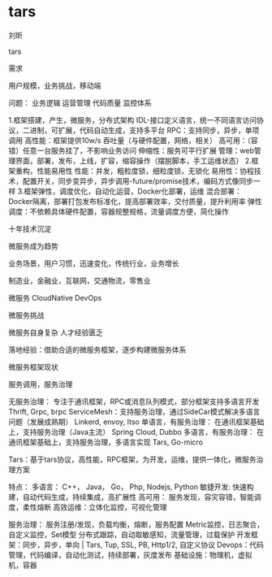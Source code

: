# tars

刘昕

tars 

需求

用户规模，业务挑战，移动端

问题：
业务逻辑
运营管理
代码质量
监控体系

1.框架搭建，产生，微服务，分布式架构
    IDL-接口定义语言，统一不同语言访问协议，二进制，可扩展，代码自动生成，支持多平台
    RPC：支持同步，异步，单项调用
    高性能：框架提供10w/s 吞吐量（与硬件配置，网络，相关）
    高可用：（容错）任意一台服务挂了，不影响业务访问
    伸缩性：服务可平行扩展
    管理：web管理界面，部署，发布，上线，扩容，缩容操作（摆脱脚本，手工运维状态）
2.框架重构，性能易用性
    性能：并发，粗粒度锁，细粒度锁，无锁化
    易用性：协程技术，配置开关，同步变异步，异步调用-future/promise技术，编码方式像同步一样
3.框架弹性，调度优化，自动化运营，Docker化部署，运维
    混合部署：Docker隔离，部署打包发布标准化，提高部署效率，交付质量，提升利用率
    弹性调度：不依赖具体硬件配置，容器规整规格，流量调度方便，简化操作

十年技术沉淀

微服务成为趋势

业务场景，用户习惯，迅速变化，传统行业，业务增长

制造业，金融业，互联网，交通物流，零售业

微服务
CloudNative
DevOps

微服务挑战

微服务自身复杂
人才经验匮乏

落地经验：借助合适的微服务框架，逐步构建微服务体系

微服务框架现状

服务调用，服务治理

无服务治理： 专注于通讯框架，RPC或消息队列模式，部分框架支持多语言开发
    Thrift, Grpc, brpc
ServiceMesh：支持服务治理，通过SideCar模式解决多语言问题（发展成熟期）
    Linkerd, envoy, Itso
单语言，有服务治理： 在通讯框架基础上，支持服务治理（Java主流）
    Spring Cloud, Dubbo
多语言，有服务治理： 在通讯框架基础上，支持服务治理，多语言实现
    Tars, Go-micro

Tars：基于tars协议，高性能，RPC框架，为开发，运维，提供一体化，微服务治理方案

特点：
多语言： C++， Java， Go， Php, Nodejs, Python
敏捷开发: 快速构建，自动代码生成，持续集成，高扩展性
高可用： 服务发现，容灾容错，智能调度，柔性熔断
高效运维：立体化监控，可视化管理

服务治理：
    服务注册/发现，负载均衡，熔断，服务配置
    Metric监控，日志聚合，自定义监控，Set模型
    分布式跟踪，自动取敏感知，流量管理，过载保护
开发框架：同步，异步，单向 | Tars, Tup, SSL, PB, Http1/2, 自定义协议
Devops：代码管理，代码编译，自动化测试，持续部署，灰度发布
基础设施：物理机，虚拟机，容器







